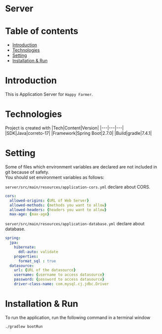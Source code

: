 # Server

# Table of contents

<!--ts-->

- [Introduction](#introduction)
- [Technologies](#technologies)
- [Setting](#setting)
- [Installation & Run](#installation--run)

<!--te-->

# Introduction
This is Application Server for `Happy Farmer`.

# Technologies
Project is created with
|Tech|Content|Version|
|---|---|---|
|SDK|Java|correto-17|
|Framework|Spring Boot|2.7.0|
|Build|gradle|7.4.1|

# Setting
Some of files which environment variables are declared are not included in git because of safety.  
You should set environment variables as follows:  

`server/src/main/resources/application-cors.yml` declare about CORS. 
```yml
cors:
  allowed-origins: {URL of Web Server}
  allowed-methods: {methods you want to allow}
  allowed-headers: {headers you want to allow}
  max-age: {max-age}
```

`server/src/main/resources/application-database.yml` declare about database.
```yml
spring:
  jpa:
    hibernate:
      ddl-auto: validate
    properties:
      format_sql : true
  datasource:
    url: {URL of the datasource}
    username: {username to access datasource}
    password: {password to access datasource}
    driver-class-name: com.mysql.cj.jdbc.Driver
```

# Installation & Run
To run the application, run the following command in a terminal window
```
./gradlew bootRun
```